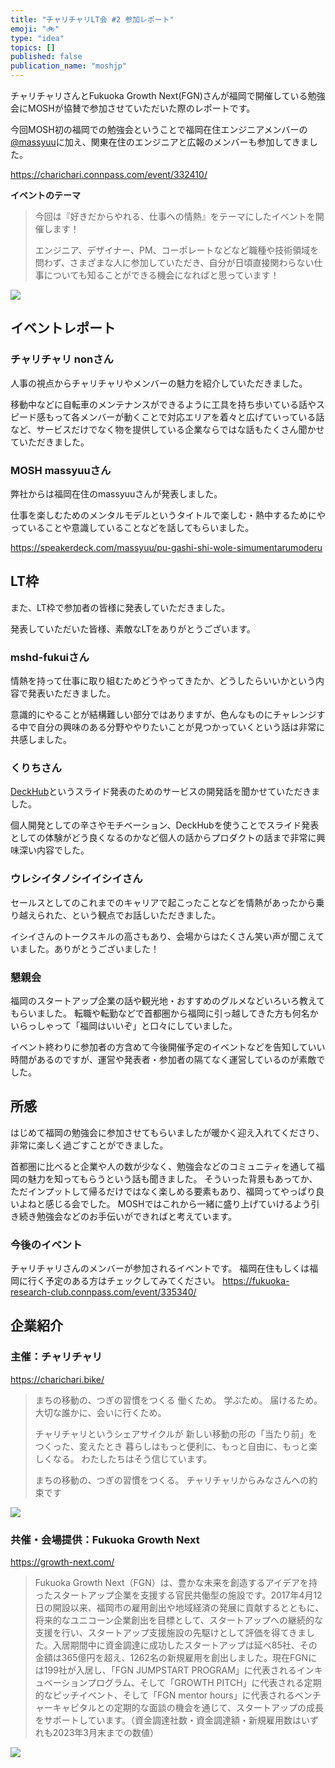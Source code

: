 ```yaml
---
title: "チャリチャリLT会 #2 参加レポート"
emoji: "🚲️"
type: "idea"
topics: []
published: false
publication_name: "moshjp"
---
```


チャリチャリさんとFukuoka Growth Next(FGN)さんが福岡で開催している勉強会にMOSHが協賛で参加させていただいた際のレポートです。

今回MOSH初の福岡での勉強会ということで福岡在住エンジニアメンバーの[@massyuu](https://x.com/massyuu85)に加え、関東在住のエンジニアと広報のメンバーも参加してきました。

https://charichari.connpass.com/event/332410/

**イベントのテーマ**

>今回は『好きだからやれる、仕事への情熱』をテーマにしたイベントを開催します！
>
>エンジニア、デザイナー、PM、コーポレートなどなど職種や技術領域を問わず、さまざまな人に参加していただき、自分が日頃直接関わらない仕事についても知ることができる機会になればと思っています！

![](/images/27b0b6718d9f0d/1.jpg)


## イベントレポート

### チャリチャリ nonさん

人事の視点からチャリチャリやメンバーの魅力を紹介していただきました。

移動中などに自転車のメンテナンスができるように工具を持ち歩いている話やスピード感もって各メンバーが動くことで対応エリアを着々と広げていっている話など、サービスだけでなく物を提供している企業ならではな話もたくさん聞かせていただきました。

### MOSH massyuuさん

弊社からは福岡在住のmassyuuさんが発表しました。

仕事を楽しむためのメンタルモデルというタイトルで楽しむ・熱中するためにやっていることや意識していることなどを話してもらいました。

https://speakerdeck.com/massyuu/pu-gashi-shi-wole-simumentarumoderu

## LT枠

また、LT枠で参加者の皆様に発表していただきました。

発表していただいた皆様、素敵なLTをありがとうございます。

### mshd-fukuiさん

情熱を持って仕事に取り組むためどうやってきたか、どうしたらいいかという内容で発表いただきました。

意識的にやることが結構難しい部分ではありますが、色んなものにチャレンジする中で自分の興味のある分野ややりたいことが見つかっていくという話は非常に共感しました。

### くりちさん

[DeckHub](https://deckhub.net/)というスライド発表のためのサービスの開発話を聞かせていただきました。

個人開発としての辛さやモチベーション、DeckHubを使うことでスライド発表としての体験がどう良くなるのかなど個人の話からプロダクトの話まで非常に興味深い内容でした。

### ウレシイタノシイイシイさん

セールスとしてのこれまでのキャリアで起こったことなどを情熱があったから乗り越えられた、という観点でお話しいただきました。

イシイさんのトークスキルの高さもあり、会場からはたくさん笑い声が聞こえていました。ありがとうございました！

### 懇親会

福岡のスタートアップ企業の話や観光地・おすすめのグルメなどいろいろ教えてもらいました。
転職や転勤などで首都圏から福岡に引っ越してきた方も何名かいらっしゃって「福岡はいいぞ」と口々にしていました。

イベント終わりに参加者の方含めて今後開催予定のイベントなどを告知していい時間があるのですが、運営や発表者・参加者の隔てなく運営しているのが素敵でした。

## 所感

はじめて福岡の勉強会に参加させてもらいましたが暖かく迎え入れてくださり、非常に楽しく過ごすことができました。

首都圏に比べると企業や人の数が少なく、勉強会などのコミュニティを通して福岡の魅力を知ってもらうという話も聞きました。
そういった背景もあってか、ただインプットして帰るだけではなく楽しめる要素もあり、福岡ってやっぱり良いよねと感じる会でした。
MOSHではこれから一緒に盛り上げていけるよう引き続き勉強会などのお手伝いができればと考えています。

### 今後のイベント

チャリチャリさんのメンバーが参加されるイベントです。
福岡在住もしくは福岡に行く予定のある方はチェックしてみてください。
https://fukuoka-research-club.connpass.com/event/335340/

## 企業紹介

### 主催：チャリチャリ
https://charichari.bike/

>まちの移動の、つぎの習慣をつくる 働くため。 学ぶため。 届けるため。 大切な誰かに、会いに行くため。
>
>チャリチャリというシェアサイクルが 新しい移動の形の「当たり前」をつくった、変えたとき 暮らしはもっと便利に、もっと自由に、もっと楽しくなる。 わたしたちはそう信じています。
>
>まちの移動の、つぎの習慣をつくる。 チャリチャリからみなさんへの約束です

![](/images/27b0b6718d9f0d/2.jpg)

### 共催・会場提供：Fukuoka Growth Next
https://growth-next.com/

>Fukuoka Growth Next（FGN）は、豊かな未来を創造するアイデアを持ったスタートアップ企業を支援する官民共働型の施設です。2017年4月12日の開設以来、福岡市の雇用創出や地域経済の発展に貢献するとともに、将来的なユニコーン企業創出を目標として、スタートアップへの継続的な支援を行い、スタートアップ支援施設の先駆けとして評価を得てきました。入居期間中に資金調達に成功したスタートアップは延べ85社、その金額は365億円を超え、1262名の新規雇用を創出しました。現在FGNには199社が入居し、「FGN JUMPSTART PROGRAM」に代表されるインキュベーションプログラム、そして「GROWTH PITCH」に代表される定期的なピッチイベント、そして「FGN mentor hours」に代表されるベンチャーキャピタルとの定期的な面談の機会を通じて、スタートアップの成長をサポートしています。（資金調達社数・資金調達額・新規雇用数はいずれも2023年3月末までの数値）

![](/images/27b0b6718d9f0d/3.jpg)
